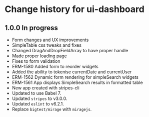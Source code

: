 # Change history for ui-dashboard

## 1.0.0 In progress
* Form changes and UX improvements
* SimpleTable css tweaks and fixes
* Changed DragAndDropFieldArray to have proper handle
* Made proper loading page
* Fixes to form validation
* ERM-1580 Added form to reorder widgets
* Added the ability to tokenise currentDate and currentUser
* ERM-1562 Dynamic form rendering for simpleSearch widgets
* ERM-1561 App displays SimpleSearch results in formatted table
* New app created with stripes-cli
* Updated to use Babel 7.
* Updated `stripes` to v3.0.0.
* Updated `eslint` to v6.2.1.
* Replace `bigtest/mirage` with `miragejs`.
